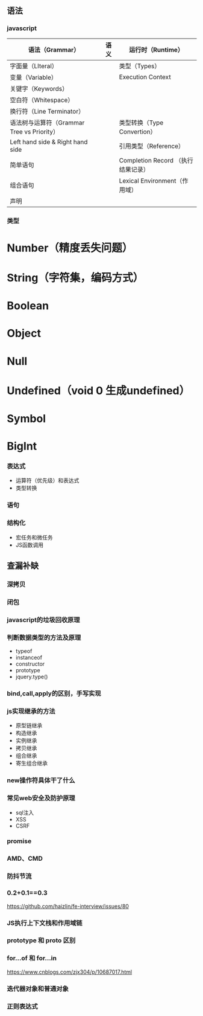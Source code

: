 ## 语法

### javascript

| 语法（Grammar）           | 语义 | 运行时（Runtime）  |
| ------------------------- | ---- | ----------------- |
| 字面量（LIteral）         |      | 类型（Types）      |
| 变量（Variable）          |      | Execution Context |
| 关键字（Keywords）        |      |                   |
| 空白符（Whitespace）      |      |                   |
| 换行符（Line Terminator） |      |                   |
| 语法树与运算符（Grammar Tree vs Priority） |      | 类型转换（Type Convertion） |
| Left hand side & Right hand side |      | 引用类型（Reference） |
| 简单语句 |      | Completion Record （执行结果记录） |
| 组合语句 |      | Lexical Environment（作用域） |
| 声明 |      |                   |

### 类型

# Number（精度丢失问题）
# String（字符集，编码方式）
# Boolean
# Object
# Null
# Undefined（void 0 生成undefined）
# Symbol
# BigInt


### 表达式

* 运算符（优先级）和表达式
* 类型转换

### 语句

### 结构化

* 宏任务和微任务
* JS函数调用

## 查漏补缺

### 深拷贝

### 闭包

### javascript的垃圾回收原理

### 判断数据类型的方法及原理

* typeof
* instanceof
* constructor
* prototype
* jquery.type()

### bind,call,apply的区别，手写实现

### js实现继承的方法

* 原型链继承
* 构造继承
* 实例继承
* 拷贝继承
* 组合继承
* 寄生组合继承

### new操作符具体干了什么

### 常见web安全及防护原理

* sql注入
* XSS
* CSRF

### promise

### AMD、CMD

### 防抖节流

### 0.2+0.1==0.3

https://github.com/haizlin/fe-interview/issues/80

### JS执行上下文栈和作用域链

### prototype 和 proto 区别

### for...of 和 for...in

https://www.cnblogs.com/zjx304/p/10687017.html

### 迭代器对象和普通对象

### 正则表达式
